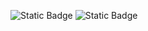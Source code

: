 <span><img alt="Static Badge" src="https://img.shields.io/badge/.NET-blue"></span>
<span><img alt="Static Badge" src="https://img.shields.io/badge/JS-yellow"></span>


